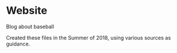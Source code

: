 # Website
Blog about baseball

Created these files in the Summer of 2018, using various sources as guidance. 
